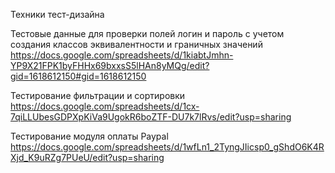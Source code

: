 Техники тест-дизайна

Тестовые данные для проверки полей логин и пароль с учетом создания классов эквивалентности и граничных значений
https://docs.google.com/spreadsheets/d/1kiabtJmhn-YP9X21FPK1byFHHx69bxxsS5lHAn8yMQg/edit?gid=1618612150#gid=1618612150

Тестирование фильтрации и сортировки
https://docs.google.com/spreadsheets/d/1cx-7qiLLUbesGDPXpKiVa9UgokR6boZTF-DU7k7lRvs/edit?usp=sharing

Тестирование модуля оплаты Paypal
https://docs.google.com/spreadsheets/d/1wfLn1_2TyngJIicsp0_gShdO6K4RXjd_K9uRZg7PUeU/edit?usp=sharing

